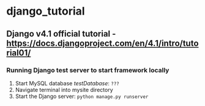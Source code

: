 # django_tutorial

## Django v4.1 official tutorial - https://docs.djangoproject.com/en/4.1/intro/tutorial01/

### Running Django test server to start framework locally

1. Start MySQL database _testDatabase_: `???`
2. Navigate terminal into mysite directory
3. Start the Django server: `python manage.py runserver`
